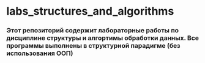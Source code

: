 # labs_structures_and_algorithms
### Этот репозиторий содержит лабораторные работы по дисциплине структуры и алгортимы обработки данных. Все программы выполнены в структурной парадигме (без использования ООП)

